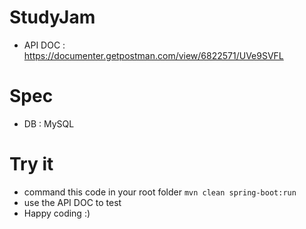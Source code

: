 # StudyJam

- API DOC : <https://documenter.getpostman.com/view/6822571/UVe9SVFL>

# Spec

- DB : MySQL

# Try it

- command this code in your root folder `mvn clean spring-boot:run`
- use the API DOC to test
- Happy coding :)

